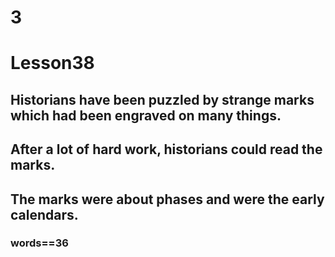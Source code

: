 # 3
# Lesson38
## Historians have been puzzled by strange marks which had been engraved on many things.
## After a lot of hard work, historians could read the marks.
## The marks were about phases and were the early calendars.
### words==36 